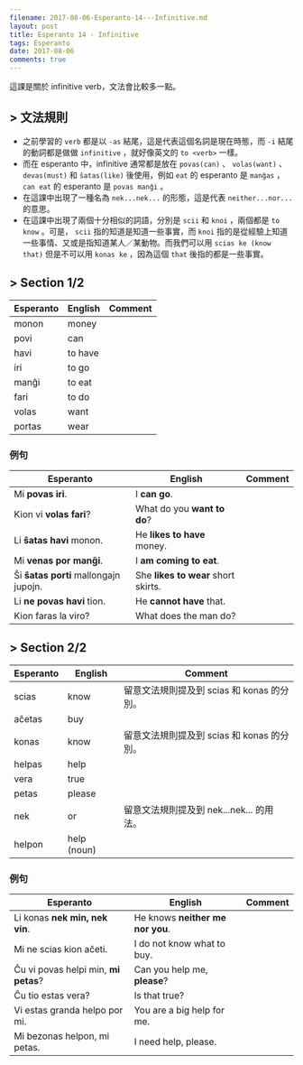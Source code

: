 ```yaml
---
filename: 2017-08-06-Esperanto-14---Infinitive.md
layout: post
title: Esperanto 14 - Infinitive
tags: Esperanto
date: 2017-08-06
comments: true
---
```


這課是關於 infinitive verb，文法會比較多一點。

## > 文法規則
* 之前學習的 `verb` 都是以 `-as` 結尾，這是代表這個名詞是現在時態，而 `-i` 結尾的動詞都是做做 `infinitive` ，就好像英文的 `to <verb>` 一樣。
* 而在 esperanto 中，infinitive 通常都是放在 `povas(can)` 、 `volas(want)` 、 `devas(must)` 和 `ŝatas(like)` 後使用，例如 `eat` 的 esperanto 是 `manĝas` ， `can eat` 的 esperanto 是 `povas manĝi` 。
* 在這課中出現了一種名為 `nek...nek...` 的形態，這是代表 `neither...nor...` 的意思。
* 在這課中出現了兩個十分相似的詞語，分別是 `scii` 和 `knoi` ，兩個都是 `to know` 。可是， `scii` 指的知道是知道一些事實，而 `knoi` 指的是從經驗上知道一些事情、又或是指知道某人／某動物。而我們可以用 `scias ke (know that)` 但是不可以用 `konas ke` ，因為這個 `that` 後指的都是一些事實。

## > Section 1/2

|Esperanto|English|Comment|
|---|---|---|
|monon|money||
|povi|can||
|havi|to have||
|iri|to go||
|manĝi|to eat||
|fari|to do||
|volas|want||
|portas|wear||

### 例句

|Esperanto|English|Comment|
|---|---|---|
|Mi **povas iri**.|I **can go**.||
|Kion vi **volas fari**?|What do you **want to do**?||
|Li **ŝatas havi** monon.|He **likes to have** money.||
|Mi **venas por manĝi**.|I **am coming to eat**.||
|Ŝi **ŝatas porti** mallongajn jupojn.|She **likes to wear** short skirts.||
|Li **ne povas havi** tion.|He **cannot have** that.||
|Kion faras la viro?|What does the man do?||

## > Section 2/2

|Esperanto|English|Comment|
|---|---|---|
|scias|know|留意文法規則提及到 scias 和 konas 的分別。|
|aĉetas|buy||
|konas|know|留意文法規則提及到 scias 和 konas 的分別。|
|helpas|help||
|vera|true||
|petas|please||
|nek|or|留意文法規則提及到 nek...nek... 的用法。|
|helpon|help (noun)||

### 例句

|Esperanto|English|Comment|
|---|---|---|
|Li konas **nek min, nek vin**.|He knows **neither me nor you**.||
|Mi ne scias kion aĉeti.|I do not know what to buy.|
|Ĉu vi povas helpi min, **mi petas**?|Can you help me, **please**?||
|Ĉu tio estas vera?|Is that true?||
|Vi estas granda helpo por mi.|You are a big help for me.||
|Mi bezonas helpon, mi petas.|I need help, please.||